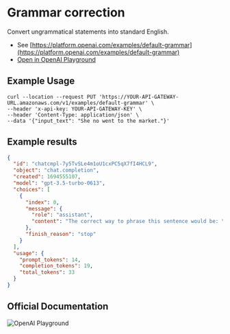 # Grammar correction

Convert ungrammatical statements into standard English.

- See [https://platform.openai.com/examples/default-grammar](https://platform.openai.com/examples/default-grammar)
- [Open in OpenAI Playground](https://platform.openai.com/playground/p/default-grammar)

## Example Usage

```console
curl --location --request PUT 'https://YOUR-API-GATEWAY-URL.amazonaws.com/v1/examples/default-grammar' \
--header 'x-api-key: YOUR-API-GATEWAY-KEY' \
--header 'Content-Type: application/json' \
--data '{"input_text": "She no went to the market."}'
```

## Example results

```json
{
  "id": "chatcmpl-7y5TvSLe4m1oU1cxPC5qX7fI4HCL9",
  "object": "chat.completion",
  "created": 1694555107,
  "model": "gpt-3.5-turbo-0613",
  "choices": [
    {
      "index": 0,
      "message": {
        "role": "assistant",
        "content": "The correct way to phrase this sentence would be: \"She did not go to the market.\""
      },
      "finish_reason": "stop"
    }
  ],
  "usage": {
    "prompt_tokens": 14,
    "completion_tokens": 19,
    "total_tokens": 33
  }
}
```

## Official Documentation

![OpenAI Playground](https://raw.githubusercontent.com/FullStackWithLawrence/aws-openai/main/doc/img/examples/example-01-grammar.png "OpenAI Playground")
